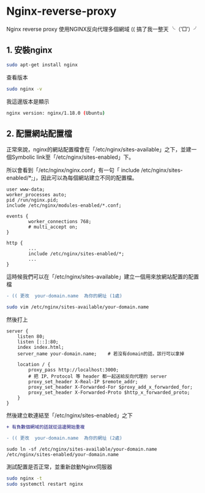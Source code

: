 # Nginx-reverse-proxy
Nginx reverse proxy
使用NGINX反向代理多個網域    (( 搞了我一整天  ╰（‵□′）╯

## 1. 安裝nginx
``` sh
sudo apt-get install nginx
```
查看版本
``` sh
sudo nginx -v
```
我這邊版本是顯示 
``` sh
nginx version: nginx/1.18.0 (Ubuntu)
```


## 2. 配置網站配置檔
正常來說，nginx的網站配置檔會在「/etc/nginx/sites-available」之下，並建一個Symbolic link至「/etc/nginx/sites-enabled」下。

所以會看到「/etc/nginx/nginx.conf」有一句「 include /etc/nginx/sites-enabled/*;」，因此可以為每個網站建立不同的配置檔。
```nginxconf
user www-data;
worker_processes auto;
pid /run/nginx.pid;
include /etc/nginx/modules-enabled/*.conf;

events {
        worker_connections 768;
        # multi_accept on;
}

http {
        ...
        include /etc/nginx/sites-enabled/*;
        ...
}
```
這時候我們可以在「/etc/nginx/sites-available」建立一個用來放網站配置的配置檔
```diff 
- (( 更改  your-domain.name  為你的網址 (1處)
```
```sh
sudo vim /etc/nginx/sites-available/your-domain.name
```
然後打上
```nginxconf
server {
    listen 80;
    listen [::]:80;
    index index.html;
    server_name your-domain.name;    # 若沒有domain的話，該行可以拿掉

    location / {
        proxy_pass http://localhost:3000;
        # 把 IP、Protocol 等 header 都一起送給反向代理的 server
        proxy_set_header X-Real-IP $remote_addr;
        proxy_set_header X-Forwarded-For $proxy_add_x_forwarded_for;
        proxy_set_header X-Forwarded-Proto $http_x_forwarded_proto;
    }
}
```
然後建立軟連結至「/etc/nginx/sites-enabled」之下
```diff 
+ 有負數個網域的話就從這邊開始重複
```

```diff 
- (( 更改  your-domain.name  為你的網址 (2處)
```

```nginxconf
sudo ln -sf /etc/nginx/sites-available/your-domain.name /etc/nginx/sites-enabled/your-domain.name
```
測試配置是否正常，並重新啟動Nginx伺服器
```sh
sudo nginx -t
sudo systemctl restart nginx
```
